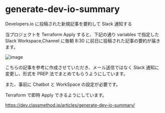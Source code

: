 # generate-dev-io-summary
Developers.io に投稿された新規記事を要約して Slack 通知する

当プロジェクトを Terraform Apply すると、下記の通り variables で指定した Slack Workspace,Channel に毎朝 8:30 に前日に投稿された記事の要約が届きます。

![image](https://github.com/user-attachments/assets/1aa0052e-ce90-41da-be98-f320f598cadb)

こちらの記事を参考に作成させていただき、メール送信ではなく Slack 通知に変更し、形式を PREP 法でまとめてもらうようにしています。

また、事前に Chatbot と WorkSpace の設定が必要です。

Terraform で即時 Apply できるようにしています。

https://dev.classmethod.jp/articles/generate-dev-io-summary/
